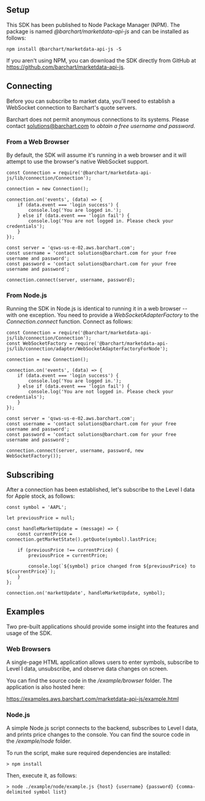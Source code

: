 ## Setup

This SDK has been published to Node Package Manager (NPM). The package is named *@barchart/marketdata-api-js* and can be installed as follows:

	npm install @barchart/marketdata-api-js -S

If you aren't using NPM, you can download the SDK directly from GitHub at https://github.com/barchart/marketdata-api-js.

## Connecting

Before you can subscribe to market data, you'll need to establish a WebSocket connection to Barchart's quote servers.

Barchart does not permit anonymous connections to its systems. Please contact solutions@barchart.com to *obtain a free username and password*.

### From a Web Browser

By default, the SDK will assume it's running in a web browser and it will attempt to use the browser's native WebSocket support.

	const Connection = require('@barchart/marketdata-api-js/lib/connection/Connection');

	connection = new Connection();

	connection.on('events', (data) => {
		if (data.event === 'login success') {
			console.log('You are logged in.');
		} else if (data.event === 'login fail') {
			console.log('You are not logged in. Please check your credentials');
		}
	});

	const server = 'qsws-us-e-02.aws.barchart.com';
	const username = 'contact solutions@barchart.com for your free username and password';
	const password = 'contact solutions@barchart.com for your free username and password';

	connection.connect(server, username, password);

### From Node.js

Running the SDK in Node.js is identical to running it in a web browser -- with one exception. You need to provide a *WebSocketAdapterFactory* to the *Connection.connect* function. Connect as follows:

	const Connection = require('@barchart/marketdata-api-js/lib/connection/Connection');
	const WebSocketFactory = require('@barchart/marketdata-api-js/lib/connection/adapter/WebSocketAdapterFactoryForNode');

	connection = new Connection();

	connection.on('events', (data) => {
		if (data.event === 'login success') {
			console.log('You are logged in.');
		} else if (data.event === 'login fail') {
			console.log('You are not logged in. Please check your credentials');
		}
	});

	const server = 'qsws-us-e-02.aws.barchart.com';
	const username = 'contact solutions@barchart.com for your free username and password';
	const password = 'contact solutions@barchart.com for your free username and password';

	connection.connect(server, username, password, new WebSocketFactory());

## Subscribing

After a connection has been established, let's subscribe to the Level I data for Apple stock, as follows:

	const symbol = 'AAPL';

	let previousPrice = null;

	const handleMarketUpdate = (message) => {
		const currentPrice = connection.getMarketState().getQuote(symbol).lastPrice;
	
		if (previousPrice !== currentPrice) {
			previousPrice = currentPrice;
	
			console.log(`${symbol} price changed from ${previousPrice} to ${currentPrice}`);
		}
	};
	
	connection.on('marketUpdate', handleMarketUpdate, symbol);

## Examples

Two pre-built applications should provide some insight into the features and usage of the SDK.

### Web Browsers

A single-page HTML application allows users to enter symbols, subscribe to Level I data, unsubscribe, and observe data changes on screen.

You can find the source code in the */example/browser* folder. The application is also hosted here:

https://examples.aws.barchart.com/marketdata-api-js/example.html

### Node.js

A simple Node.js script connects to the backend, subscribes to Level I data, and prints price changes to the console. You can find the source code in the */example/node* folder.

To run the script, make sure required dependencies are installed:

	> npm install

Then, execute it, as follows:

	> node ./example/node/example.js {host} {username} {password} {comma-delimited symbol list}